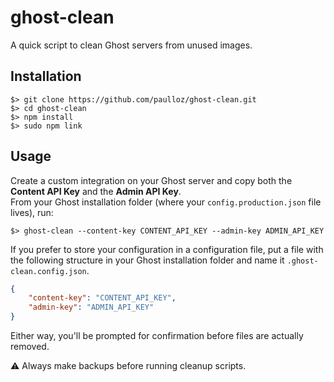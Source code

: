 # ghost-clean

A quick script to clean Ghost servers from unused images.

## Installation

```
$> git clone https://github.com/paulloz/ghost-clean.git
$> cd ghost-clean
$> npm install
$> sudo npm link
```

## Usage

Create a custom integration on your Ghost server and copy both the **Content API Key** and the **Admin API Key**.  
From your Ghost installation folder (where your `config.production.json` file lives), run:
```
$> ghost-clean --content-key CONTENT_API_KEY --admin-key ADMIN_API_KEY
```
If you prefer to store your configuration in a configuration file, put a file with the following structure in your Ghost installation folder and name it `.ghost-clean.config.json`.  
```json
{
    "content-key": "CONTENT_API_KEY",
    "admin-key": "ADMIN_API_KEY"
}
```
Either way, you'll be prompted for confirmation before files are actually removed.  


:warning: Always make backups before running cleanup scripts.  
